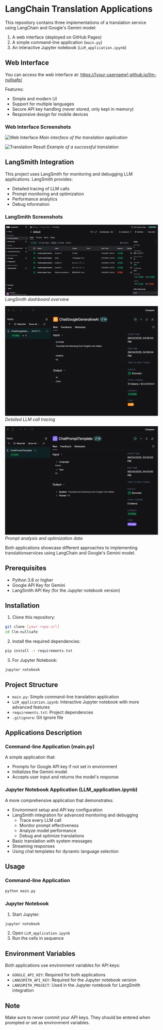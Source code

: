 # LangChain Translation Applications

This repository contains three implementations of a translation service using LangChain and Google's Gemini model:

1. A web interface (deployed on GitHub Pages)
2. A simple command-line application (`main.py`)
3. An interactive Jupyter notebook (`LLM_application.ipynb`)

## Web Interface

You can access the web interface at: [https://[your-username].github.io/llm-nullsafe/](https://netfoor.github.io/Simple-LangChain-Translation-Application/)

Features:
- Simple and modern UI
- Support for multiple languages
- Secure API key handling (never stored, only kept in memory)
- Responsive design for mobile devices

### Web Interface Screenshots

![Web Interface](images/webpage.png)
*Main interface of the translation application*

![Translation Result](images/result-web.png)
*Example of a successful translation*

## LangSmith Integration

This project uses LangSmith for monitoring and debugging LLM applications. LangSmith provides:

- Detailed tracing of LLM calls
- Prompt monitoring and optimization
- Performance analytics
- Debug information

### LangSmith Screenshots

![LangSmith Overview](images/smith.png)
*LangSmith dashboard overview*

![LLM Tracing](images/llm-tracing-smith.png)
*Detailed LLM call tracing*

![Prompt Tracing](images/prompt-tracing-smith.png)
*Prompt analysis and optimization data*

Both applications showcase different approaches to implementing translationservices using LangChain and Google's Gemini model.

## Prerequisites

- Python 3.8 or higher
- Google API Key for Gemini
- LangSmith API Key (for the Jupyter notebook version)

## Installation

1. Clone this repository:
```bash
git clone [your-repo-url]
cd llm-nullsafe
```

2. Install the required dependencies:
```bash
pip install -r requirements.txt
```

3. For Jupyter Notebook:
```bash
jupyter notebook
```

## Project Structure

- `main.py`: Simple command-line translation application
- `LLM_application.ipynb`: Interactive Jupyter notebook with more advanced features
- `requirements.txt`: Project dependencies
- `.gitignore`: Git ignore file

## Applications Description

### Command-line Application (main.py)
A simple application that:
- Prompts for Google API key if not set in environment
- Initializes the Gemini model
- Accepts user input and returns the model's response

### Jupyter Notebook Application (LLM_application.ipynb)
A more comprehensive application that demonstrates:
- Environment setup and API key configuration
- LangSmith integration for advanced monitoring and debugging
  - Trace every LLM call
  - Monitor prompt effectiveness
  - Analyze model performance
  - Debug and optimize translations
- Basic translation with system messages
- Streaming responses
- Using chat templates for dynamic language selection

## Usage

### Command-line Application
```bash
python main.py
```

### Jupyter Notebook
1. Start Jupyter:
```bash
jupyter notebook
```
2. Open `LLM_application.ipynb`
3. Run the cells in sequence

## Environment Variables
Both applications use environment variables for API keys:
- `GOOGLE_API_KEY`: Required for both applications
- `LANGSMITH_API_KEY`: Required for the Jupyter notebook version
- `LANGSMITH_PROJECT`: Used in the Jupyter notebook for LangSmith integration

## Note
Make sure to never commit your API keys. They should be entered when prompted or set as environment variables.
